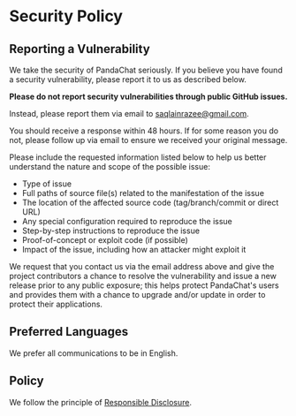 # Security Policy

## Reporting a Vulnerability

We take the security of PandaChat seriously. If you believe you have found a security vulnerability, please report it to us as described below.

**Please do not report security vulnerabilities through public GitHub issues.**

Instead, please report them via email to [saqlainrazee@gmail.com](mailto:saqlainrazee@gmail.com).

You should receive a response within 48 hours. If for some reason you do not, please follow up via email to ensure we received your original message.

Please include the requested information listed below to help us better understand the nature and scope of the possible issue:

* Type of issue
* Full paths of source file(s) related to the manifestation of the issue
* The location of the affected source code (tag/branch/commit or direct URL)
* Any special configuration required to reproduce the issue
* Step-by-step instructions to reproduce the issue
* Proof-of-concept or exploit code (if possible)
* Impact of the issue, including how an attacker might exploit it

We request that you contact us via the email address above and give the project contributors a chance to resolve the vulnerability and issue a new release prior to any public exposure; this helps protect PandaChat's users and provides them with a chance to upgrade and/or update in order to protect their applications.

## Preferred Languages

We prefer all communications to be in English.

## Policy

We follow the principle of [Responsible Disclosure](https://en.wikipedia.org/wiki/Responsible_disclosure).
